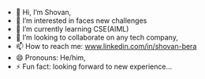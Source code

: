 - 👋 Hi, I’m Shovan,
- 👀 I’m interested in faces new challenges
- 🌱 I’m currently learning CSE(AIML)
- 💞️ I’m looking to collaborate on any tech company,
- 📫 How to reach me: www.linkedin.com/in/shovan-bera 
- 😄 Pronouns: He/him,
- ⚡ Fun fact: looking forward to new experience...

<!---
theshovan/theshovan is a ✨ special ✨ repository because its `README.md` (this file) appears on your GitHub profile.
You can click the Preview link to take a look at your changes.
--->
